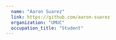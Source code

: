 ```yaml
---
  name: "Aaron Suarez"
  link: https://github.com/aaron-suarez
  organization: "UMUC"
  occupation_title: "Student"
---
```

